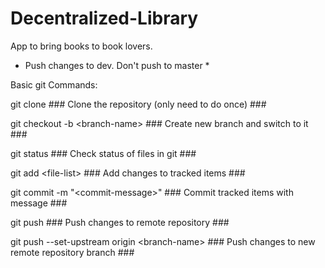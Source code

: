 # Decentralized-Library
App to bring books to book lovers.

* Push changes to dev. Don't push to master *

Basic git Commands:

git clone ### Clone the repository (only need to do once) ###

git checkout -b \<branch-name\> ### Create new branch and switch to it ###

git status ### Check status of files in git ###

git add \<file-list\> ### Add changes to tracked items ###

git commit -m "\<commit-message\>" ### Commit tracked items with message ###

git push ### Push changes to remote repository ###

git push --set-upstream origin \<branch-name\> ### Push changes to new remote repository branch ###

